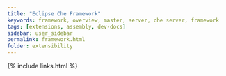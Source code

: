 ```yaml
---
title: "Eclipse Che Framework"
keywords: framework, overview, master, server, che server, framework
tags: [extensions, assembly, dev-docs]
sidebar: user_sidebar
permalink: framework.html
folder: extensibility
---
```


{% include links.html %}
